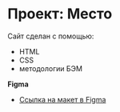 # Проект: Место

Сайт сделан с помощью:
 - HTML
 - CSS 
 - методологии БЭМ

**Figma**

* [Ссылка на макет в Figma](https://www.figma.com/file/2cn9N9jSkmxD84oJik7xL7/JavaScript.-Sprint-4?node-id=0%3A1)

